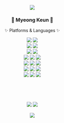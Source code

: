 <div align="center">
    <img src="https://capsule-render.vercel.app/api?type=Waving&color=96CDFF&text=Thank&nbsp;you&nbsp;for&nbsp;visiting&nbsp;my&nbsp;github&nbsp;profile.&fontColor=ffffff&fontSize=30&animation=fadeIn&fontAlignY=55" />
</div>

<!--
**jmg5909/jmg5909** is a ✨ _special_ ✨ repository because its `README.md` (this file) appears on your GitHub profile.

Here are some ideas to get you started:

- 🔭 I’m currently working on ...
- 🌱 I’m currently learning ...
- 👯 I’m looking to collaborate on ...
- 🤔 I’m looking for help with ...
- 💬 Ask me about ...
- 📫 How to reach me: ...
- 😄 Pronouns: ...
- ⚡ Fun fact: ...
-->


<div align="center">
  <h3>🐶 Myeong Keun 🐶</h3>
  <p>✨ Platforms & Languages ✨</p>
</div>

<div align="center">
  <img src="https://img.shields.io/badge/HTML-E34F26?style=for-the-badge&logo=html5&logoColor=white"> <img src="https://img.shields.io/badge/CSS-1572B6?style=for-the-badge&logo=CSS3&logoColor=white"><br />
  <img src="https://img.shields.io/badge/Javascript-F7DF1E?style=for-the-badge&logo=javascript&logoColor=666666"> <img src="https://img.shields.io/badge/React-61DAFB?style=for-the-badge&logo=react&logoColor=666666"><br />
  <img src="https://img.shields.io/badge/Kotlin-7F52FF?style=for-the-badge&logo=kotlin&logoColor=white"> <img src="https://img.shields.io/badge/Dart-0175C2?style=for-the-badge&logo=dart&logoColor=white"><br />
  <img src="https://img.shields.io/badge/Oracle-F80000?style=for-the-badge&logo=oracle&logoColor=white"> <img src="https://img.shields.io/badge/MongoDB-47A248?style=for-the-badge&logo=mongodb&logoColor=white"> <img src="https://img.shields.io/badge/Mongoose-880000?style=for-the-badge&logo=mongoose&logoColor=white"><br />
  <img src="https://img.shields.io/badge/Spring-6DB33F?style=for-the-badge&logo=spring&logoColor=white"> <img src="https://img.shields.io/badge/Spring Boot-6DB33F?style=for-the-badge&logo=springboot&logoColor=white"> <img src="https://img.shields.io/badge/jQuery-0769AD?style=for-the-badge&logo=jquery&logoColor=white"><br />
  <img src="https://img.shields.io/badge/Eclipse IDE-2C2255?style=for-the-badge&logo=eclipseide&logoColor=white"> <img src="https://img.shields.io/badge/VSCode-007ACC?style=for-the-badge&logo=visualstudio&logoColor=white"> <img src="https://img.shields.io/badge/Figma-F24E1E?style=for-the-badge&logo=figma&logoColor=white"><br />
  <img src="https://img.shields.io/badge/Windows-0078D4?style=for-the-badge&logo=windows&logoColor=white"> <img src="https://img.shields.io/badge/macOS-000000?style=for-the-badge&logo=macos&logoColor=white"> <img src="https://img.shields.io/badge/Linux-FCC624?style=for-the-badge&logo=linux&logoColor=666666"><br />
</div>

<br /><br /><br />

<div align="center">
  <img src="https://github-readme-stats.vercel.app/api?username=jmg5909&show_icons=true&theme=buefy">
  <img src="https://github-readme-stats.vercel.app/api/top-langs/?username=jmg5909&layout=compact&theme=buefy">
</div>
<br />

<div align="center">
    <img src="https://capsule-render.vercel.app/api?type=waving&color=96CDFF&height=200&section=footer" />
</div>
